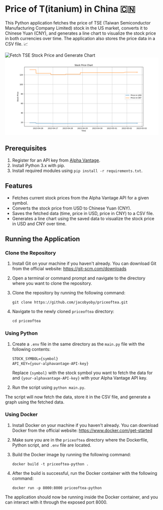 # Price of T(itanium) in China 🇨🇳

This Python application fetches the price of TSE (Taiwan Semiconductor Manufacturing Company Limited) stock in the US market, converts it to Chinese Yuan (CNY), and generates a line chart to visualize the stock price in both currencies over time. The application also stores the price data in a CSV file. 📈

![Fetch TSE Stock Price and Generate Chart](https://github.com/jacobyoby/priceoftea/actions/workflows/main.yml/badge.svg?branch=master)
![TSE Stock Price Chart](https://github.com/jacobyoby/priceoftea/blob/master/app/data/stock_price_chart.png?raw=true)

## Prerequisites

1. Register for an API key from [Alpha Vantage](https://www.alphavantage.co/support/#api-key).
2. Install Python 3.x with pip.
3. Install required modules using `pip install -r requirements.txt`.

## Features

- Fetches current stock prices from the Alpha Vantage API for a given symbol.
- Converts the stock price from USD to Chinese Yuan (CNY).
- Saves the fetched data (time, price in USD, price in CNY) to a CSV file.
- Generates a line chart using the saved data to visualize the stock price in USD and CNY over time.

## Running the Application

### Clone the Repository

1. Install Git on your machine if you haven't already. You can download Git from the official website: https://git-scm.com/downloads
2. Open a terminal or command prompt and navigate to the directory where you want to clone the repository.
3. Clone the repository by running the following command:

   ```
   git clone https://github.com/jacobyoby/priceoftea.git
   ```

4. Navigate to the newly cloned `priceoftea` directory:

   ```
   cd priceoftea
   ```

### Using Python

1. Create a `.env` file in the same directory as the `main.py` file with the following contents:

   ```
   STOCK_SYMBOL={symbol}
   API_KEY={your-alphavantage-API-key}
   ```

   Replace `{symbol}` with the stock symbol you want to fetch the data for and `{your-alphavantage-API-key}` with your Alpha Vantage API key.

2. Run the script using `python main.py`.

The script will now fetch the data, store it in the CSV file, and generate a graph using the fetched data.

### Using Docker

1. Install Docker on your machine if you haven't already. You can download Docker from the official website: https://www.docker.com/get-started
2. Make sure you are in the `priceoftea` directory where the Dockerfile, Python script, and `.env` file are located.
3. Build the Docker image by running the following command:

   ```
   docker build -t priceoftea-python .
   ```

4. After the build is successful, run the Docker container with the following command:

   ```
   docker run -p 8000:8000 priceoftea-python
   ```

The application should now be running inside the Docker container, and you can interact with it through the exposed port 8000.

